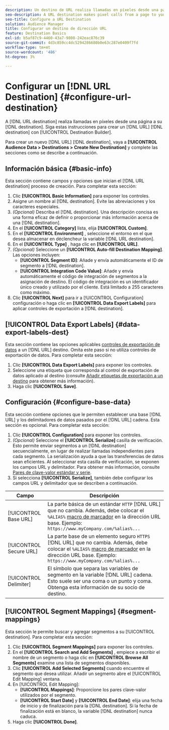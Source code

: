 ```yaml
---
description: Un destino de URL realiza llamadas en píxeles desde una página al destino. Siga estas instrucciones para crear un destino de URL con Destination Builder.
seo-description: A URL destination makes pixel calls from a page to your destination. Follow these instructions to create a URL destination with Destination Builder.
seo-title: Configure a URL Destination
solution: Audience Manager
title: Configurar un destino de dirección URL
feature: Destination Basics
exl-id: b5af87c9-4460-43a7-9808-242eac876c39
source-git-commit: 4d3c859cc4dc5294286680b0e63c287e0409f7fd
workflow-type: tm+mt
source-wordcount: '486'
ht-degree: 3%

---
```


# Configurar un [!DNL URL Destination] {#configure-url-destination}

A [!DNL URL destination] realiza llamadas en píxeles desde una página a su [!DNL destination]. Siga estas instrucciones para crear un [!DNL URL] [!DNL destination] con [!UICONTROL Destination Builder].

<!-- create-url-destination.xml -->

Para crear un nuevo [!DNL URL] [!DNL destination], vaya a **[!UICONTROL Audience Data > Destinations > Create New Destination]** y complete las secciones como se describe a continuación.

## Información básica {#basic-info}

Esta sección contiene campos y opciones que inician el [!DNL URL destination] proceso de creación. Para completar esta sección:

1. Clic **[!UICONTROL Basic Information]** para exponer los controles.
2. Asigne un nombre al [!DNL destination]. Evite las abreviaciones y los caracteres especiales.
3. *(Opcional)* Describa el [!DNL destination]. Una descripción concisa es una forma eficaz de definir o proporcionar más información acerca de una [!DNL destination].
4. En el **[!UICONTROL Category]** lista, elija **[!UICONTROL Custom]**.
5. En el **[!UICONTROL Environment]** , seleccione el entorno en el que desea almacenar en déclencheur la variable [!DNL URL destination].
6. En el **[!UICONTROL Type]** , haga clic en **[!UICONTROL URL]**.
7. *(Opcional)* Seleccione un **[!UICONTROL Auto-fill Destination Mapping]**. Las opciones incluyen:
   * **[!UICONTROL Segment ID]**: Añade y envía automáticamente el ID de segmento a [!DNL destination].
   * **[!UICONTROL Integration Code Value]**: Añade y envía automáticamente el código de integración de segmentos a la asignación de destino. El código de integración es un identificador único creado y utilizado por el cliente. Está limitado a 255 caracteres como máximo.
8. Clic **[!UICONTROL Next]** para ir a [!UICONTROL Configuration] configuración o haga clic en **[!UICONTROL Data Export Labels]** para aplicar controles de exportación a [!DNL destination].

## [!UICONTROL Data Export Labels] {#data-export-labels-dest}

Esta sección contiene las opciones aplicables [controles de exportación de datos](../../features/data-export-controls.md) a un [!DNL URL] destino. Omita este paso si no utiliza controles de exportación de datos. Para completar esta sección:

1. Clic **[!UICONTROL Data Export Labels]** para exponer los controles.
2. Seleccione una etiqueta que corresponda al control de exportación de datos aplicado al destino (consulte [Añadir etiquetas de exportación a un destino](/help/using/features/destinations/add-data-export-labels.md) para obtener más información).
3. Haga clic **[!UICONTROL Save]**.

## Configuración {#configure-base-data}

Esta sección contiene opciones que le permiten establecer una base [!DNL URL] y los delimitadores de datos pasados por el [!DNL URL] cadena. Esta sección es opcional. Para completar esta sección:

1. Clic **[!UICONTROL Configuration]** para exponer los controles.
1. *(Opcional)* Seleccione el **[!UICONTROL Serialize]** casilla de verificación.
Esto permite enviar segmentos a un [!DNL destination] secuencialmente, en lugar de realizar llamadas independientes para cada segmento. La serialización ayuda a que las transferencias de datos sean eficientes. Al seleccionar esta casilla de verificación, se exponen los campos URL y delimitador. Para obtener más información, consulte [Pares de clave-valor estándar y serie](../../features/destinations/key-value-pairs.md).
1. Si selecciona **[!UICONTROL Serialize]**, también debe configurar los campos URL y delimitador que se describen a continuación.

| Campo | Descripción |
|--- |--- |
| [!UICONTROL Base URL] | La parte básica de un estándar `HTTP` [!DNL URL] que no cambia. Además, debe colocar el `%ALIAS%`  [macro de marcador](../../features/destinations/destination-macros.md#destination-macros-defined) en la dirección URL base. Ejemplo: `https://www.myCompany.com/%alias%...` |
| [!UICONTROL Secure URL] | La parte base de un elemento seguro `HTTPS` [!DNL URL] que no cambia. Además, debe colocar el `%ALIAS%`   [macro de marcador](../../features/destinations/destination-macros.md#destination-macros-defined) en la dirección URL base. Ejemplo: `https://www.myCompany.com/%alias%...` |
| [!UICONTROL Delimiter] | El símbolo que separa las variables de segmento en la variable [!DNL URL] cadena. Esto suele ser una coma o un punto y coma. Obtenga esta información de su socio de destino. |

## [!UICONTROL Segment Mappings] {#segment-mappings}

Esta sección le permite buscar y agregar segmentos a su [!UICONTROL destination]. Para completar esta sección:

1. Clic **[!UICONTROL Segment Mappings]** para exponer los controles.
1. En el **[!UICONTROL Search and Add Segments]** , empiece a escribir el nombre de un segmento o haga clic en **[!UICONTROL Browse All Segments]** examine una lista de segmentos disponibles.
1. Clic **[!UICONTROL Add Selected Segments]** cuando encuentre el segmento que desea utilizar. Añadir un segmento abre el [!UICONTROL Edit Mapping] ventana.
1. En [!UICONTROL Edit Mapping]:
   * **[!UICONTROL Mappings]**: Proporcione los pares clave-valor utilizados por el segmento.
   * **[!UICONTROL Start Date]** y **[!UICONTROL End Date]**: elija una fecha de inicio y de finalización para la [!DNL destination]. Si la fecha de finalización está en blanco, la variable [!DNL destination] nunca caduca.
1. Haga clic **[!UICONTROL Done]**.
